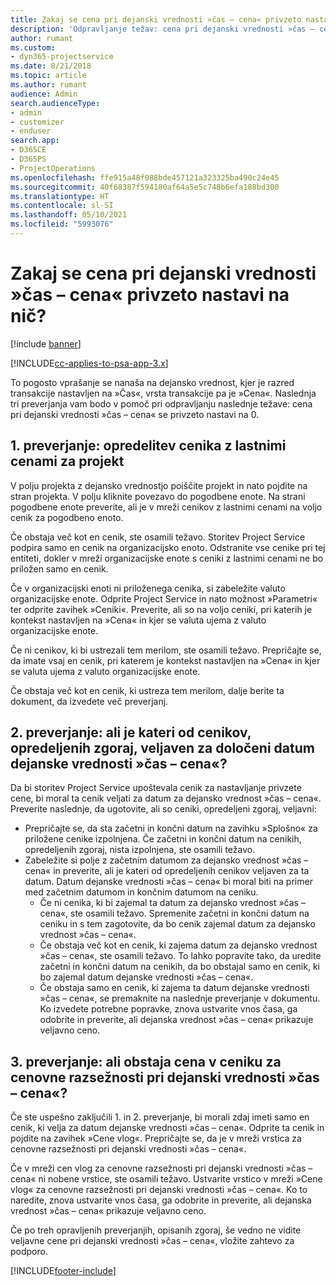 ```yaml
---
title: Zakaj se cena pri dejanski vrednosti »čas – cena« privzeto nastavi na nič?
description: 'Odpravljanje težav: cena pri dejanski vrednosti »čas – cena« se privzeto nastavi na 0.'
author: rumant
ms.custom:
- dyn365-projectservice
ms.date: 8/21/2018
ms.topic: article
ms.author: rumant
audience: Admin
search.audienceType:
- admin
- customizer
- enduser
search.app:
- D365CE
- D365PS
- ProjectOperations
ms.openlocfilehash: ffe915a48f088bde457121a323325ba490c24e45
ms.sourcegitcommit: 40f68387f594180af64a5e5c748b6efa188bd300
ms.translationtype: HT
ms.contentlocale: sl-SI
ms.lasthandoff: 05/10/2021
ms.locfileid: "5993076"
---
```

# <a name="why-is-the-price-defaulting-to-zero-on-time-cost-actuals"></a>Zakaj se cena pri dejanski vrednosti »čas – cena« privzeto nastavi na nič?

[!include [banner](../includes/psa-now-project-operations.md)]

[!INCLUDE[cc-applies-to-psa-app-3.x](../includes/cc-applies-to-psa-app-3x.md)]

To pogosto vprašanje se nanaša na dejansko vrednost, kjer je razred transakcije nastavljen na »Čas«, vrsta transakcije pa je »Cena«. Naslednja tri preverjanja vam bodo v pomoč pri odpravljanju naslednje težave: cena pri dejanski vrednosti »čas – cena« se privzeto nastavi na 0.
 
## <a name="check-1-identify-the-cost-price-list-for-the-project"></a>1. preverjanje: opredelitev cenika z lastnimi cenami za projekt

V polju projekta z dejansko vrednostjo poiščite projekt in nato pojdite na stran projekta. V polju kliknite povezavo do pogodbene enote. Na strani pogodbene enote preverite, ali je v mreži cenikov z lastnimi cenami na voljo cenik za pogodbeno enoto.

Če obstaja več kot en cenik, ste osamili težavo. Storitev Project Service podpira samo en cenik na organizacijsko enoto. Odstranite vse cenike pri tej entiteti, dokler v mreži organizacijske enote s ceniki z lastnimi cenami ne bo priložen samo en cenik.

Če v organizacijski enoti ni priloženega cenika, si zabeležite valuto organizacijske enote. Odprite Project Service in nato možnost »Parametri« ter odprite zavihek »Ceniki«. Preverite, ali so na voljo ceniki, pri katerih je kontekst nastavljen na »Cena« in kjer se valuta ujema z valuto organizacijske enote.
 
Če ni cenikov, ki bi ustrezali tem merilom, ste osamili težavo. Prepričajte se, da imate vsaj en cenik, pri katerem je kontekst nastavljen na »Cena« in kjer se valuta ujema z valuto organizacijske enote.

Če obstaja več kot en cenik, ki ustreza tem merilom, dalje berite ta dokument, da izvedete več preverjanj.

## <a name="check-2-are-any-of-the-price-lists-identified-above-valid-for-the-specific-date-of-the-time-cost-actual"></a>2. preverjanje: ali je kateri od cenikov, opredeljenih zgoraj, veljaven za določeni datum dejanske vrednosti »čas – cena«?

Da bi storitev Project Service upoštevala cenik za nastavljanje privzete cene, bi moral ta cenik veljati za datum za dejansko vrednost »čas – cena«. Preverite naslednje, da ugotovite, ali so ceniki, opredeljeni zgoraj, veljavni:

- Prepričajte se, da sta začetni in končni datum na zavihku »Splošno« za priložene cenike izpolnjena. Če začetni in končni datum na cenikih, opredeljenih zgoraj, nista izpolnjena, ste osamili težavo. 
- Zabeležite si polje z začetnim datumom za dejansko vrednost »čas – cena« in preverite, ali je kateri od opredeljenih cenikov veljaven za ta datum. Datum dejanske vrednosti »čas – cena« bi moral biti na primer med začetnim datumom in končnim datumom na ceniku. 
    - Če ni cenika, ki bi zajemal ta datum za dejansko vrednost »čas – cena«, ste osamili težavo. Spremenite začetni in končni datum na ceniku in s tem zagotovite, da bo cenik zajemal datum za dejansko vrednost »čas – cena«. 
    - Če obstaja več kot en cenik, ki zajema datum za dejansko vrednost »čas – cena«, ste osamili težavo. To lahko popravite tako, da uredite začetni in končni datum na cenikih, da bo obstajal samo en cenik, ki bo zajemal datum dejanske vrednosti »čas – cena«. 
    - Če obstaja samo en cenik, ki zajema ta datum dejanske vrednosti »čas – cena«, se premaknite na naslednje preverjanje v dokumentu.
Ko izvedete potrebne popravke, znova ustvarite vnos časa, ga odobrite in preverite, ali dejanska vrednost »čas – cena« prikazuje veljavno ceno.

## <a name="check-3-is-there-a-price-in-the-price-list-for-the-pricing-dimensions-on-the-time-cost-actual"></a>3. preverjanje: ali obstaja cena v ceniku za cenovne razsežnosti pri dejanski vrednosti »čas – cena«?

Če ste uspešno zaključili 1. in 2. preverjanje, bi morali zdaj imeti samo en cenik, ki velja za datum dejanske vrednosti »čas – cena«. Odprite ta cenik in pojdite na zavihek »Cene vlog«. Prepričajte se, da je v mreži vrstica za cenovne razsežnosti pri dejanski vrednosti »čas – cena«.

Če v mreži cen vlog za cenovne razsežnosti pri dejanski vrednosti »čas – cena« ni nobene vrstice, ste osamili težavo. Ustvarite vrstico v mreži »Cene vlog« za cenovne razsežnosti pri dejanski vrednosti »čas – cena«. Ko to naredite, znova ustvarite vnos časa, ga odobrite in preverite, ali dejanska vrednost »čas – cena« prikazuje veljavno ceno.
 
Če po treh opravljenih preverjanjih, opisanih zgoraj, še vedno ne vidite veljavne cene pri dejanski vrednosti »čas – cena«, vložite zahtevo za podporo.





[!INCLUDE[footer-include](../includes/footer-banner.md)]